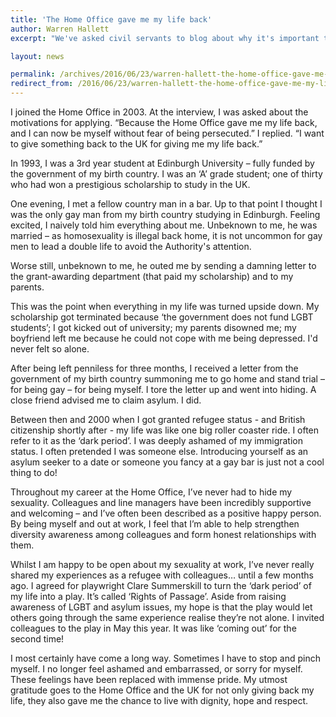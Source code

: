 ```yaml
---
title: 'The Home Office gave me my life back'
author: Warren Hallett
excerpt: "We've asked civil servants to blog about why it's important to #beyourself this Pride. Warren Hallett works for the Home Office. He writes about his experiences of seeking asylum in the UK, and how the Home Office gave him his life back."

layout: news

permalink: /archives/2016/06/23/warren-hallett-the-home-office-gave-me-my-life-back/
redirect_from: /2016/06/23/warren-hallett-the-home-office-gave-me-my-life-back/
---
```

I joined the Home Office in 2003. At the interview, I was asked about the motivations for applying. “Because the Home Office gave me my life back, and I can now be myself without fear of being persecuted.” I replied. “I want to give something back to the UK for giving me my life back.”

In 1993, I was a 3rd year student at Edinburgh University – fully funded by the government of my birth country. I was an ‘A’ grade student; one of thirty who had won a prestigious scholarship to study in the UK. 

One evening, I met a fellow country man in a bar. Up to that point I thought I was the only gay man from my birth country studying in Edinburgh. Feeling excited, I naively told him everything about me. Unbeknown to me, he was married – as homosexuality is illegal back home, it is not uncommon for gay men to lead a double life to avoid the Authority's attention. 

Worse still, unbeknown to me, he outed me by sending a damning letter to the grant-awarding department (that paid my scholarship) and to my parents. 

This was the point when everything in my life was turned upside down. My scholarship got terminated because ‘the government does not fund LGBT students’; I got kicked out of university; my parents disowned me; my boyfriend left me because he could not cope with me being depressed. I'd never felt so alone. 

After being left penniless for three months, I received a letter from the government of my birth country summoning me to go home and stand trial – for being gay – for being myself. I tore the letter up and went into hiding. A close friend advised me to claim asylum. I did. 

Between then and 2000 when I got granted refugee status - and British citizenship shortly after - my life was like one big roller coaster ride. I often refer to it as the ‘dark period’. I was deeply ashamed of my immigration status. I often pretended I was someone else. Introducing yourself as an asylum seeker to a date or someone you fancy at a gay bar is just not a cool thing to do!

Throughout my career at the Home Office, I’ve never had to hide my sexuality. Colleagues and line managers have been incredibly supportive and welcoming – and I’ve often been described as a positive happy person. By being myself and out at work, I feel that I’m able to help strengthen diversity awareness among colleagues and form honest relationships with them. 

Whilst I am happy to be open about my sexuality at work, I’ve never really shared my experiences as a refugee with colleagues… until a few months ago. I agreed for playwright Clare Summerskill to turn the ‘dark period’ of my life into a play. It’s called ‘Rights of Passage’. Aside from raising awareness of LGBT and asylum issues, my hope is that the play would let others going through the same experience realise they’re not alone. I invited colleagues to the play in May this year. It was like ‘coming out’ for the second time!

I most certainly have come a long way. Sometimes I have to stop and pinch myself. I no longer feel ashamed and embarrassed, or sorry for myself. These feelings have been replaced with immense pride. My utmost gratitude goes to the Home Office and the UK for not only giving back my life, they also gave me the chance to live with dignity, hope and respect.